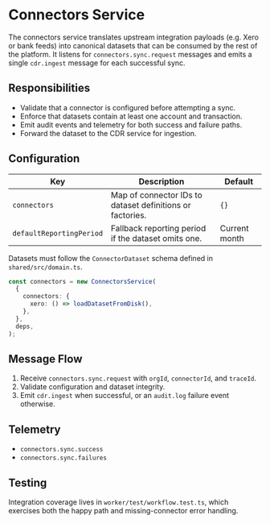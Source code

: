 # Connectors Service

The connectors service translates upstream integration payloads (e.g. Xero or
bank feeds) into canonical datasets that can be consumed by the rest of the
platform. It listens for `connectors.sync.request` messages and emits a single
`cdr.ingest` message for each successful sync.

## Responsibilities

- Validate that a connector is configured before attempting a sync.
- Enforce that datasets contain at least one account and transaction.
- Emit audit events and telemetry for both success and failure paths.
- Forward the dataset to the CDR service for ingestion.

## Configuration

| Key                     | Description                                               | Default       |
| ----------------------- | --------------------------------------------------------- | ------------- |
| `connectors`            | Map of connector IDs to dataset definitions or factories. | `{}`          |
| `defaultReportingPeriod` | Fallback reporting period if the dataset omits one.      | Current month |

Datasets must follow the `ConnectorDataset` schema defined in
`shared/src/domain.ts`.

```ts
const connectors = new ConnectorsService(
  {
    connectors: {
      xero: () => loadDatasetFromDisk(),
    },
  },
  deps,
);
```

## Message Flow

1. Receive `connectors.sync.request` with `orgId`, `connectorId`, and `traceId`.
2. Validate configuration and dataset integrity.
3. Emit `cdr.ingest` when successful, or an `audit.log` failure event otherwise.

## Telemetry

- `connectors.sync.success`
- `connectors.sync.failures`

## Testing

Integration coverage lives in `worker/test/workflow.test.ts`, which exercises
both the happy path and missing-connector error handling.
